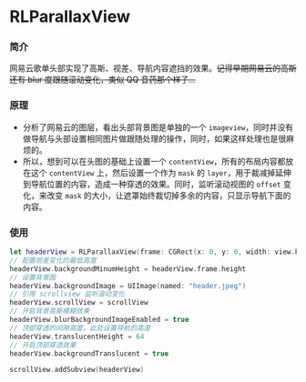 # RLParallaxView


### 简介

网易云歌单头部实现了高斯、视差、导航内容遮挡的效果。<del>记得早期网易云的高斯还有 blur 度跟随滚动变化，类似 QQ 音药那个样子...</del>

### 原理

- 分析了网易云的图层，看出头部背景图是单独的一个 `imageview`，同时并没有做导航与头部设置相同图片做跟随处理的操作，同时，如果这样处理也是很麻烦的。
- 所以，想到可以在头图的基础上设置一个 `contentView`，所有的布局内容都放在这个 `contentView` 上，然后设置一个作为 `mask` 的 `layer`，用于裁减掉延伸到导航位置的内容，造成一种穿透的效果。同时，监听滚动视图的 `offset` 变化，来改变 `mask` 的大小，让遮罩始终裁切掉多余的内容，只显示导航下面的内容。

### 使用

```swift
let headerView = RLParallaxView(frame: CGRect(x: 0, y: 0, width: view.bounds.width, height: 300))
// 配置视差变化的最低高度
headerView.backgroundMinumHeight = headerView.frame.height
// 设置背景图
headerView.backgroundImage = UIImage(named: "header.jpeg")
// 引用 scrollview 监听滚动变化
headerView.scrollView = scrollView
// 开启背景高斯模糊效果
headerView.blurBackgroundImageEnabled = true
// 顶部穿透的间隙高度，此处设置导航的高度
headerView.translucentHeight = 64
// 开启顶部穿透效果
headerView.backgroundTranslucent = true

scrollView.addSubview(headerView)
```
